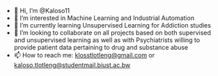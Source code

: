 - 👋 Hi, I’m @Kaloso11
- 👀 I’m interested in Machine Learning and Industrial Automation
- 🌱 I’m currently learning Unsupervised Learning for Addiction studies
- 💞️ I’m looking to collaborate on all projects based on both supervised and unsupervised learning as well as with Psychiatrists willing to provide patient data pertaining to drug and substance abuse
- 📫 How to reach me: klosstlotleng@gmail.com or kaloso.tlotleng@studentmail.biust.ac.bw

<!---
Kaloso11/Kaloso11 is a ✨ special ✨ repository because its `README.md` (this file) appears on your GitHub profile.
You can click the Preview link to take a look at your changes.
--->
